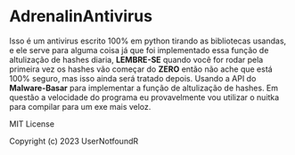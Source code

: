 # AdrenalinAntivirus
Isso é um antivirus escrito 100% em python tirando as bibliotecas usandas, e ele serve para alguma coisa já que foi implementado essa função de altulização de hashes diaria, **LEMBRE-SE** quando você for rodar pela primeira vez os hashes vão começar do **ZERO** então não ache que está 100% seguro, mas isso ainda será tratado depois. Usando a API do **Malware-Basar** para implementar a função de altulização de hashes.
Em questão a velocidade do programa eu provavelmente vou utilizar o nuitka para compilar para um exe mais veloz.

MIT License

Copyright (c) 2023 UserNotfoundR
